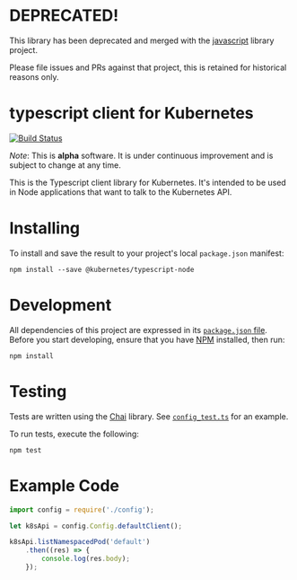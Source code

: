 # DEPRECATED!

This library has been deprecated and merged with the
[javascript](https://github.com/kubernetes-client/javascript) library project.

Please file issues and PRs against that project, this is retained for
historical reasons only.

# typescript client for Kubernetes

[![Build Status](https://travis-ci.org/kubernetes-client/typescript.svg?branch=master)](https://travis-ci.org/kubernetes-client/typescript)

_Note_: This is **alpha** software. It is under continuous improvement and is
subject to change at any time.

This is the Typescript client library for Kubernetes. It's intended to be used
in Node applications that want to talk to the Kubernetes API.

# Installing

To install and save the result to your project's local `package.json` manifest:

```console
npm install --save @kubernetes/typescript-node
```

# Development

All dependencies of this project are expressed in its 
[`package.json` file](./package.json). Before you start developing, ensure
that you have [NPM](https://www.npmjs.com/) installed, then run:

```console
npm install
```

# Testing

Tests are written using the [Chai](http://chaijs.com/) library. See
[`config_test.ts`](./config_test.ts) for an example.

To run tests, execute the following:

```console
npm test
```

# Example Code

```js
import config = require('./config');

let k8sApi = config.Config.defaultClient();

k8sApi.listNamespacedPod('default')
    .then((res) => {
        console.log(res.body);
    });
```

